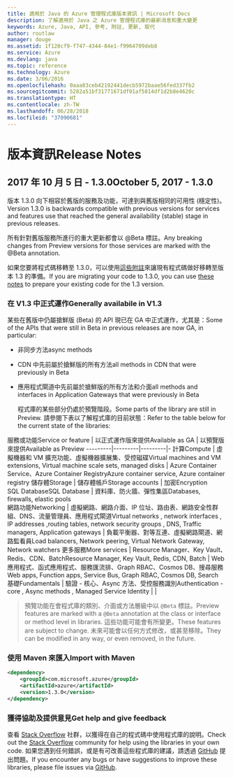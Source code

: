 ```yaml
---
title: 適用於 Java 的 Azure 管理程式庫版本資訊 | Microsoft Docs
description: 了解適用於 Java 之 Azure 管理程式庫的最新消息和重大變更
keywords: Azure, Java, API, 參考, 附註, 更新, 取代
author: routlaw
manager: douge
ms.assetid: 1f128cf9-f747-4344-84e1-f9964709deb8
ms.service: Azure
ms.devlang: java
ms.topic: reference
ms.technology: Azure
ms.date: 3/06/2016
ms.openlocfilehash: 0aaa83ceb42192441decb5972baae56fed337fb2
ms.sourcegitcommit: 5282a51bf31771671df01af5814df1d2b8e4620c
ms.translationtype: HT
ms.contentlocale: zh-TW
ms.lasthandoff: 06/28/2018
ms.locfileid: "37090681"
---
```

# <a name="release-notes"></a><span data-ttu-id="13097-104">版本資訊</span><span class="sxs-lookup"><span data-stu-id="13097-104">Release Notes</span></span> 

## <a name="october-5-2017---130"></a><span data-ttu-id="13097-105">2017 年 10 月 5 日 - 1.3.0</span><span class="sxs-lookup"><span data-stu-id="13097-105">October 5, 2017 - 1.3.0</span></span> 

<span data-ttu-id="13097-106">版本 1.3.0 向下相容於舊版的服務及功能，可達到與舊版相同的可用性 (穩定性)。</span><span class="sxs-lookup"><span data-stu-id="13097-106">Version 1.3.0 is backwards compatible with previous versions for services and features use that reached the general availability (stable) stage in previous releases.</span></span>

<span data-ttu-id="13097-107">所有針對舊版服務所進行的重大更新都會以 @Beta 標註。</span><span class="sxs-lookup"><span data-stu-id="13097-107">Any breaking changes from Preview versions for those services are marked with the @Beta annotation.</span></span>

<span data-ttu-id="13097-108">如果您要將程式碼移轉至 1.3.0，可以使用[這些附註](https://github.com/Azure/azure-sdk-for-java/blob/master/notes/prepare-for-1.3.0.md)來讓現有程式碼做好移轉至版本 1.3 的準備。</span><span class="sxs-lookup"><span data-stu-id="13097-108">If you are migrating your code to 1.3.0, you can use [these notes](https://github.com/Azure/azure-sdk-for-java/blob/master/notes/prepare-for-1.3.0.md) to prepare your existing code for the 1.3 version.</span></span>

### <a name="generally-availabile-in-v13"></a><span data-ttu-id="13097-109">在 V1.3 中正式運作</span><span class="sxs-lookup"><span data-stu-id="13097-109">Generally availabile in V1.3</span></span>

<span data-ttu-id="13097-110">某些在舊版中仍屬搶鮮版 (Beta) 的 API 現已在 GA 中正式運作，尤其是：</span><span class="sxs-lookup"><span data-stu-id="13097-110">Some of the APIs that were still in Beta in previous releases are now GA, in particular:</span></span>

- <span data-ttu-id="13097-111">非同步方法</span><span class="sxs-lookup"><span data-stu-id="13097-111">async methods</span></span>
- <span data-ttu-id="13097-112">CDN 中先前屬於搶鮮版的所有方法</span><span class="sxs-lookup"><span data-stu-id="13097-112">all methods in CDN that were previously in Beta</span></span>
- <span data-ttu-id="13097-113">應用程式閘道中先前屬於搶鮮版的所有方法和介面</span><span class="sxs-lookup"><span data-stu-id="13097-113">all methods and interfaces in Application Gateways that were previously in Beta</span></span>

  <span data-ttu-id="13097-114">程式庫的某些部分仍處於預覽階段。</span><span class="sxs-lookup"><span data-stu-id="13097-114">Some parts of the library are still in Preview.</span></span> <span data-ttu-id="13097-115">請參閱下表以了解程式庫的目前狀態：</span><span class="sxs-lookup"><span data-stu-id="13097-115">Refer to the table below for the current state of the libraries:</span></span>

<span data-ttu-id="13097-116">服務或功能</span><span class="sxs-lookup"><span data-stu-id="13097-116">Service or feature</span></span> | <span data-ttu-id="13097-117">以正式運作版來提供</span><span class="sxs-lookup"><span data-stu-id="13097-117">Available as GA</span></span> | <span data-ttu-id="13097-118">以預覽版來提供</span><span class="sxs-lookup"><span data-stu-id="13097-118">Available as Preview</span></span> 
---------|---------|---------|-
<span data-ttu-id="13097-119">計算</span><span class="sxs-lookup"><span data-stu-id="13097-119">Compute</span></span>  | <span data-ttu-id="13097-120">虛擬機器和 VM 擴充功能、虛擬機器擴展集、受控磁碟</span><span class="sxs-lookup"><span data-stu-id="13097-120">Virtual machines and VM extensions, Virtual machine scale sets, managed disks</span></span>   | <span data-ttu-id="13097-121">Azure Container Service、Azure Container Registry</span><span class="sxs-lookup"><span data-stu-id="13097-121">Azure container service, Azure container registry</span></span> 
<span data-ttu-id="13097-122">儲存體</span><span class="sxs-lookup"><span data-stu-id="13097-122">Storage</span></span>   |  <span data-ttu-id="13097-123">儲存體帳戶</span><span class="sxs-lookup"><span data-stu-id="13097-123">Storage accounts</span></span>       |    <span data-ttu-id="13097-124">加密</span><span class="sxs-lookup"><span data-stu-id="13097-124">Encryption</span></span>     
<span data-ttu-id="13097-125">SQL Database</span><span class="sxs-lookup"><span data-stu-id="13097-125">SQL Database</span></span>  | <span data-ttu-id="13097-126">資料庫、防火牆、彈性集區</span><span class="sxs-lookup"><span data-stu-id="13097-126">Databases, firewalls, elastic pools</span></span>              
<span data-ttu-id="13097-127">網路功能</span><span class="sxs-lookup"><span data-stu-id="13097-127">Networking</span></span>    |  <span data-ttu-id="13097-128">虛擬網路、網路介面、IP 位址、路由表、網路安全性群組、DNS、流量管理員、應用程式閘道</span><span class="sxs-lookup"><span data-stu-id="13097-128">Virtual networks , network interfaces , IP addresses ,routing tables, network security groups , DNS, Traffic managers, Application gateways</span></span>  |    <span data-ttu-id="13097-129">負載平衡器、對等互連、虛擬網路閘道、網路監看員</span><span class="sxs-lookup"><span data-stu-id="13097-129">Load balancers, Network peering, Virtual Network Gateway, Network watchers</span></span> 
<span data-ttu-id="13097-130">更多服務</span><span class="sxs-lookup"><span data-stu-id="13097-130">More services</span></span>    |  <span data-ttu-id="13097-131">Resource Manager、Key Vault、Redis、CDN、Batch</span><span class="sxs-lookup"><span data-stu-id="13097-131">Resource Manager, Key Vault, Redis,  CDN, Batch</span></span>       |  <span data-ttu-id="13097-132">Web 應用程式、函式應用程式、服務匯流排、Graph RBAC、Cosmos DB、搜尋服務</span><span class="sxs-lookup"><span data-stu-id="13097-132">Web apps, Function apps, Service Bus, Graph RBAC, Cosmos DB, Search</span></span>  
<span data-ttu-id="13097-133">基礎</span><span class="sxs-lookup"><span data-stu-id="13097-133">Fundamentals</span></span>     |   <span data-ttu-id="13097-134">驗證 - 核心、Async 方法、受控服務識別</span><span class="sxs-lookup"><span data-stu-id="13097-134">Authentication - core , Async methods , Managed Service Identity</span></span>      |      |

> <span data-ttu-id="13097-135">預覽功能在會程式庫的類別、介面或方法層級中以 `@Beta` 標註。</span><span class="sxs-lookup"><span data-stu-id="13097-135">Preview features are marked with a `@Beta` annotation at the class or interface or method level in libraries.</span></span> <span data-ttu-id="13097-136">這些功能可能會有所變更。</span><span class="sxs-lookup"><span data-stu-id="13097-136">These features are subject to change.</span></span> <span data-ttu-id="13097-137">未來可能會以任何方式修改，或甚至移除。</span><span class="sxs-lookup"><span data-stu-id="13097-137">They can be modified in any way, or even removed, in the future.</span></span>

### <a name="import-with-maven"></a><span data-ttu-id="13097-138">使用 Maven 來匯入</span><span class="sxs-lookup"><span data-stu-id="13097-138">Import with Maven</span></span>

```XML
<dependency>
    <groupId>com.microsoft.azure</groupId>
    <artifactId>azure</artifactId>
    <version>1.3.0</version>
</dependency>
```

### <a name="get-help-and-give-feedback"></a><span data-ttu-id="13097-139">獲得協助及提供意見</span><span class="sxs-lookup"><span data-stu-id="13097-139">Get help and give feedback</span></span>

<span data-ttu-id="13097-140">查看 [Stack Overflow](http://stackoverflow.com/questions/tagged/azure-java-sdk) 社群，以獲得在自己的程式碼中使用程式庫的說明。</span><span class="sxs-lookup"><span data-stu-id="13097-140">Check out the [Stack Overflow](http://stackoverflow.com/questions/tagged/azure-java-sdk) community for help using the libraries in your own code.</span></span> <span data-ttu-id="13097-141">如果您遇到任何錯誤，或是有可改善這些程式庫的建議，請透過 [GitHub](https://github.com/Azure/azure-sdk-for-java/issues) 提出問題。</span><span class="sxs-lookup"><span data-stu-id="13097-141">If you encounter any bugs or have suggestions to improve these libraries, please file issues via [GitHub](https://github.com/Azure/azure-sdk-for-java/issues).</span></span>


